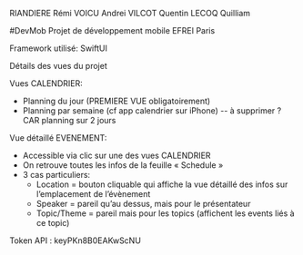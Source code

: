 RIANDIERE Rémi
VOICU Andrei
VILCOT Quentin
LECOQ  Quilliam

#DevMob
Projet de développement mobile EFREI Paris

Framework utilisé: SwiftUI

Détails des vues du projet

Vues CALENDRIER:
- Planning du jour (PREMIERE VUE obligatoirement)
- Planning par semaine (cf app calendrier sur iPhone) -- à supprimer ? CAR planning sur 2 jours

Vue détaillé EVENEMENT:
- Accessible via clic sur une des vues CALENDRIER
- On retrouve toutes les infos de la feuille « Schedule »
- 3 cas particuliers:
    - Location = bouton cliquable qui affiche la vue détaillé des infos sur l’emplacement de l’évènement
    - Speaker = pareil qu’au dessus, mais pour le présentateur
    - Topic/Theme = pareil mais pour les topics (affichent les events liés à ce topic)


Token API : keyPKn8B0EAKwScNU

